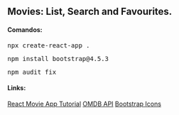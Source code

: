 ## Movies: List, Search and Favourites.

#### Comandos:
<pre>npx create-react-app .</pre>
<pre>npm install bootstrap@4.5.3</pre>
<pre>npm audit fix</pre>

#### Links:
[React Movie App Tutorial](https://www.youtube.com/watch?v=jc9_Bqzy2YQ&t=1815s&ab_channel=ChrisBlakely)
[OMDB API](https://www.omdbapi.com/)
[Bootstrap Icons](https://icons.getbootstrap.com/)